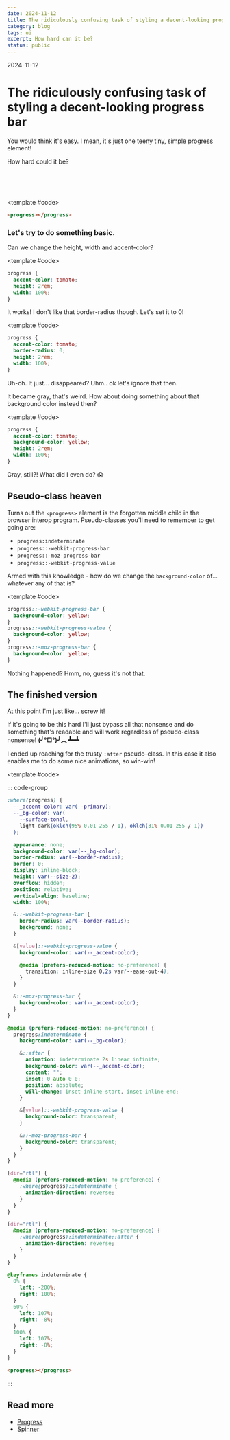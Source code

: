 ```yaml
---
date: 2024-11-12
title: The ridiculously confusing task of styling a decent-looking progress bar
category: blog
tags: ui
excerpt: How hard can it be?
status: public
---
```


<script setup>
	import { ref } from "vue"
	import Example from "../../.vitepress/theme/app/components/Example.vue"

	const stopIt = ref(2)
</script>

<style scoped>
	:where(.unstyled) {
		all: revert;

		&:indeterminate {
			all: revert;
			&:after {
				display: none;
			}
		}

		&::-webkit-progress-bar {
			all: revert;
		}

		&::-webkit-progress-value {
			all: revert;
		}

		&::-moz-progress-bar {
			all: revert;
		}

		&:after {
			display: none !important;
			all: revert;
		}
	}

	.step-1 {
		accent-color: tomato;
		height: 2rem;
		width: 100%;
	}

	.step-2 {
		border-radius: 0;
	}

	.step-3 {
		background-color: yellow;
	}

	.step-4 {
		height: 2rem;
		width: 100%;
		&:indeterminate::-webkit-progress-bar {
			background-color: yellow;
		}

		&:indeterminate::-webkit-progress-value {
			background-color: yellow;
		}

		&:indeterminate::-moz-progress-bar {
			background-color: yellow;
		}
	}




</style>

<hgroup>
	<p>2024-11-12</p>
	<h1>The ridiculously confusing task of styling a decent-looking progress bar</h1>
	<p>You would think it's easy. I mean, it's just one teeny tiny, simple <a class="link" href="/components/feedback/progress">progress</a> element!</p>
</hgroup>

<p v-if="stopIt < 1" @click="stopIt = 2" style="cursor: pointer;">How hard could it be?</p>
<marquee v-else @click="stopIt--"
class="this-is-my-favorite-html-element"
direction="down"
width="200px"
height="50px"
:behavior="stopIt === 1 ? '' : 'alternate'" style="cursor: pointer;" title="Try it!">
<marquee direction="right" :behavior="stopIt === 1 ? '' : 'alternate'">How hard could it be?</marquee>
</marquee>

<Example>
<template #example>
<progress class="unstyled"></progress>
</template>

<template #code>

```html
<progress></progress>
```

</template>
</Example>

### Let's try to do something basic.

Can we change the height, width and accent-color?

<Example>
<template #example>
<progress class="unstyled step-1"></progress>
</template>

<template #code>

```css
progress {
  accent-color: tomato;
  height: 2rem;
  width: 100%;
}
```

</template>
</Example>

It works! I don't like that border-radius though. Let's set it to 0!

<Example>
<template #example>
<progress class="unstyled step-1 step-2"></progress>
</template>

<template #code>

```css {3}
progress {
  accent-color: tomato;
  border-radius: 0;
  height: 2rem;
  width: 100%;
}
```

</template>
</Example>

Uh-oh. It just... disappeared? Uhm.. ok let's ignore that then.

It became gray, that's weird. How about doing something about that background color instead then?

<Example>
<template #example>
<progress class="unstyled step-1 step-3"></progress>
</template>

<template #code>

```css {3}
progress {
  accent-color: tomato;
  background-color: yellow;
  height: 2rem;
  width: 100%;
}
```

</template>
</Example>

Gray, still?! What did I even do? :scream:

## Pseudo-class heaven

Turns out the `<progress>` element is the forgotten middle child in the browser interop program. Pseudo-classes you'll need to remember to get going are:

- `progress:indeterminate`
- `progress::-webkit-progress-bar`
- `progress::-moz-progress-bar`
- `progress::-webkit-progress-value`

Armed with this knowledge - how do we change the `background-color` of... whatever any of that is?

<Example>
<template #example>
<progress class="unstyled step-4"></progress>
</template>

<template #code>

```css
progress::-webkit-progress-bar {
  background-color: yellow;
}
progress::-webkit-progress-value {
  background-color: yellow;
}
progress::-moz-progress-bar {
  background-color: yellow;
}
```

</template>
</Example>

Nothing happened? Hmm, no, guess it's not that.

## The finished version

At this point I'm just like... screw it!

If it's going to be this hard I'll just bypass all that nonsense and do something that's readable and will work regardless of pseudo-class nonsense! **(╯°□°)╯︵ ┻━┻**

I ended up reaching for the trusty `:after` pseudo-class. In this case it also enables me to do some nice animations, so win-win!

<Example>
<template #example>
<progress></progress>
</template>

<template #code>

::: code-group

```css [progress.css]
:where(progress) {
  --_accent-color: var(--primary);
  --_bg-color: var(
    --surface-tonal,
    light-dark(oklch(95% 0.01 255 / 1), oklch(31% 0.01 255 / 1))
  );

  appearance: none;
  background-color: var(--_bg-color);
  border-radius: var(--border-radius);
  border: 0;
  display: inline-block;
  height: var(--size-2);
  overflow: hidden;
  position: relative;
  vertical-align: baseline;
  width: 100%;

  &::-webkit-progress-bar {
    border-radius: var(--border-radius);
    background: none;
  }

  &[value]::-webkit-progress-value {
    background-color: var(--_accent-color);

    @media (prefers-reduced-motion: no-preference) {
      transition: inline-size 0.2s var(--ease-out-4);
    }
  }

  &::-moz-progress-bar {
    background-color: var(--_accent-color);
  }
}

@media (prefers-reduced-motion: no-preference) {
  progress:indeterminate {
    background-color: var(--_bg-color);

    &::after {
      animation: indeterminate 2s linear infinite;
      background-color: var(--_accent-color);
      content: "";
      inset: 0 auto 0 0;
      position: absolute;
      will-change: inset-inline-start, inset-inline-end;
    }

    &[value]::-webkit-progress-value {
      background-color: transparent;
    }

    &::-moz-progress-bar {
      background-color: transparent;
    }
  }
}

[dir="rtl"] {
  @media (prefers-reduced-motion: no-preference) {
    :where(progress):indeterminate {
      animation-direction: reverse;
    }
  }
}

[dir="rtl"] {
  @media (prefers-reduced-motion: no-preference) {
    :where(progress):indeterminate::after {
      animation-direction: reverse;
    }
  }
}

@keyframes indeterminate {
  0% {
    left: -200%;
    right: 100%;
  }
  60% {
    left: 107%;
    right: -8%;
  }
  100% {
    left: 107%;
    right: -8%;
  }
}
```

```html [progress.html]
<progress></progress>
```

:::

</template>
</Example>

## Read more

- [Progress](/components/feedback/progress)
- [Spinner](/components/feedback/spinner)
